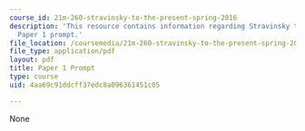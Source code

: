 ```yaml
---
course_id: 21m-260-stravinsky-to-the-present-spring-2016
description: 'This resource contains information regarding Stravinsky to the present:
  Paper 1 prompt.'
file_location: /coursemedia/21m-260-stravinsky-to-the-present-spring-2016/4aa69c91ddcff37edc8a096361451c05_MIT21M_260S16_AssnPaper1.pdf
file_type: application/pdf
layout: pdf
title: Paper 1 Prompt
type: course
uid: 4aa69c91ddcff37edc8a096361451c05

---
```

None